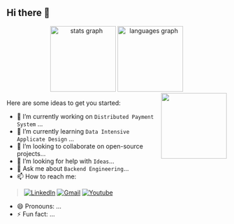 ## Hi there 👋

<div align="center">
  <img src="https://github-readme-stats.vercel.app/api?username=dipanjal&hide_title=false&hide_rank=false&show_icons=true&include_all_commits=true&count_private=true&disable_animations=false&theme=merko&locale=en&hide_border=false" height="150" alt="stats graph"  />
  <img src="https://github-readme-stats.vercel.app/api/top-langs?username=dipanjal&locale=en&hide_title=false&layout=compact&card_width=320&langs_count=5&theme=merko&hide_border=false" height="150" alt="languages graph"  />
</div>
<img align="right" height="150" src="https://i.imgflip.com/8t5vb2.jpg"  />

Here are some ideas to get you started:
- 🔭 I’m currently working on `Distributed Payment System` ...
- 🌱 I’m currently learning `Data Intensive Applicate Design` ...
- 👯 I’m looking to collaborate on open-source projects...
- 🤔 I’m looking for help with `Ideas`...
- 💬 Ask me about `Backend Engineering`...
- 📫 How to reach me:
> [![LinkedIn](https://img.shields.io/badge/linkedin-%230077B5.svg?&style=for-the-badge&logo=linkedin&logoColor=white)](https://www.linkedin.com/in/dipanjalmaitra/) [![Gmail](https://img.shields.io/badge/Gmail-D14836?style=for-the-badge&logo=gmail&logoColor=white)](mailto:dipanjalmaitra@gmail.com) [![Youtube](https://img.shields.io/badge/YouTube-FF0000?style=for-the-badge&logo=youtube&logoColor=white)](https://www.youtube.com/dipanjalmaitra)
- 😄 Pronouns: ...
- ⚡ Fun fact: ...

